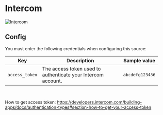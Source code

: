 # Intercom

![Intercom](https://cdn.cdnlogo.com/logos/i/76/intercom.svg)

## Config

You must enter the following credentials when configuring this source:

| Key | Description | Sample value
| --- | --- | --- |
| `access_token` | The access token used to authenticate your Intercom account. | `abcdefg123456` |

<br />

How to get access token: https://developers.intercom.com/building-apps/docs/authentication-types#section-how-to-get-your-access-token
